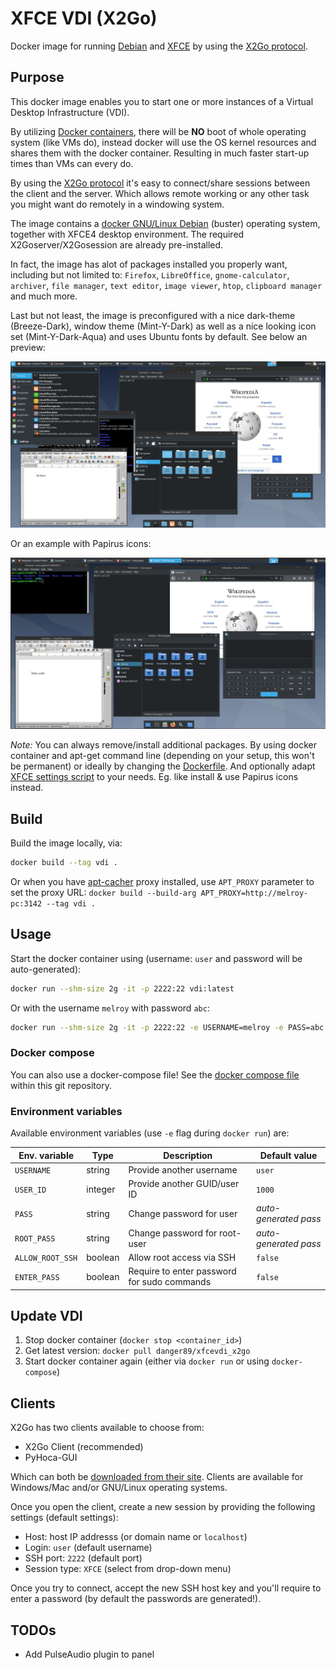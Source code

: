 # XFCE VDI (X2Go)

Docker image for running [Debian](https://hub.docker.com/_/debian) and [XFCE](https://www.xfce.org/) by using the [X2Go protocol](https://wiki.x2go.org/doku.php/download:start).

## Purpose

This docker image enables you to start one or more instances of a Virtual Desktop Infrastructure (VDI).

By utilizing [Docker containers](https://www.docker.com/resources/what-container), there will be **NO** boot of whole operating system (like VMs do), instead docker will use the OS kernel resources and shares them with the docker container. Resulting in much faster start-up times than VMs can every do.

By using the [X2Go protocol](https://wiki.x2go.org/) it's easy to connect/share sessions between the client and the server. Which allows remote working or any other task you might want do remotely in a windowing system.

The image contains a [docker GNU/Linux Debian](https://hub.docker.com/_/debian) (buster) operating system, together with XFCE4 desktop environment. The required X2Goserver/X2Gosession are already pre-installed.

In fact, the image has alot of packages installed you properly want, including but not limited to: `Firefox`, `LibreOffice`, `gnome-calculator`, `archiver`, `file manager`, `text editor`, `image viewer`, `htop`, `clipboard manager` and much more.

Last but not least, the image is preconfigured with a nice dark-theme (Breeze-Dark), window theme (Mint-Y-Dark) as well as a nice looking icon set (Mint-Y-Dark-Aqua) and uses Ubuntu fonts by default. See below an preview:

![](preview.png)

Or an example with Papirus icons:

![](preview_papirus.png)

*Note:* You can always remove/install additional packages. By using docker container and apt-get command line (depending on your setup, this won't be permanent) or ideally by changing the [Dockerfile](Dockerfile). And optionally adapt [XFCE settings script](xfce_settings.sh) to your needs. Eg. like install & use Papirus icons instead.

## Build

Build the image locally, via:

```sh
docker build --tag vdi .
```

Or when you have [apt-cacher](http://manpages.ubuntu.com/manpages/focal/man8/apt-cacher.8.html) proxy installed, use `APT_PROXY` parameter to set the proxy URL: `docker build --build-arg APT_PROXY=http://melroy-pc:3142 --tag vdi .`


## Usage

Start the docker container using (username: `user` and password will be auto-generated):

```sh
docker run --shm-size 2g -it -p 2222:22 vdi:latest
```

Or with the username `melroy` with password `abc`:

```sh
docker run --shm-size 2g -it -p 2222:22 -e USERNAME=melroy -e PASS=abc vdi:latest
```

### Docker compose

You can also use a docker-compose file!
See the [docker compose file](vdi-compose.yml) within this git repository.

### Environment variables

Available environment variables (use `-e` flag during `docker run`) are:

| Env. variable    | Type    | Description                                 | Default value          |
|------------------|---------|---------------------------------------------|------------------------|
| `USERNAME`       | string  | Provide another username                    | `user`                 |
| `USER_ID`        | integer | Provide another GUID/user ID                | `1000`                 |
| `PASS`           | string  | Change password for user                    | *auto-generated pass*  |
| `ROOT_PASS`      | string  | Change password for root-user               | *auto-generated pass*  |
| `ALLOW_ROOT_SSH` | boolean | Allow root access via SSH                   | `false`                |
| `ENTER_PASS`     | boolean | Require to enter password for sudo commands | `false`                |

## Update VDI

1. Stop docker container (`docker stop <container_id>`)
2. Get latest version: `docker pull danger89/xfcevdi_x2go`
3. Start docker container again (either via `docker run` or using `docker-compose`)

## Clients

X2Go has two clients available to choose from:

* X2Go Client (recommended)
* PyHoca-GUI

Which can both be [downloaded from their site](https://wiki.x2go.org/doku.php/download:start). Clients are available for Windows/Mac and/or GNU/Linux operating systems.

Once you open the client, create a new session by providing the following settings (default settings):

* Host: host IP addresss (or domain name or `localhost`)
* Login: `user` (default username)
* SSH port: `2222` (default port)
* Session type: `XFCE` (select from drop-down menu)

Once you try to connect, accept the new SSH host key and you'll require to enter a password (by default the passwords are generated!).

## TODOs

* Add PulseAudio plugin to panel